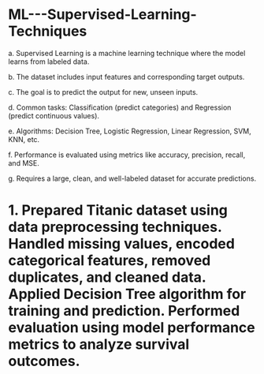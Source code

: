 # ML---Supervised-Learning-Techniques
a. Supervised Learning is a machine learning technique where the model learns from labeled data.

b. The dataset includes input features and corresponding target outputs.

c. The goal is to predict the output for new, unseen inputs.

d. Common tasks: Classification (predict categories) and Regression (predict continuous values).

e. Algorithms: Decision Tree, Logistic Regression, Linear Regression, SVM, KNN, etc.

f. Performance is evaluated using metrics like accuracy, precision, recall, and MSE.

g. Requires a large, clean, and well-labeled dataset for accurate predictions.

# 1. Prepared Titanic dataset using data preprocessing techniques. Handled missing values, encoded categorical features, removed duplicates, and cleaned data. Applied Decision Tree algorithm for training and prediction. Performed evaluation using model performance metrics to analyze survival outcomes. 
